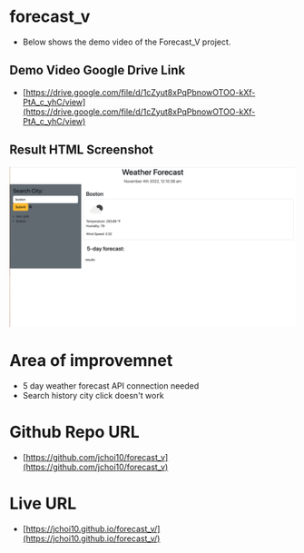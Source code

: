# forecast_v

- Below shows the demo video of the Forecast_V project.


## Demo Video Google Drive Link

- [https://drive.google.com/file/d/1cZyut8xPqPbnowOTOO-kXf-PtA_c_yhC/view](https://drive.google.com/file/d/1cZyut8xPqPbnowOTOO-kXf-PtA_c_yhC/view)

## Result HTML Screenshot

![screenshot](./assets/img/Screenshot%202022-11-04%20at%2012.15.05%20AM.png)


# Area of improvemnet

- 5 day weather forecast API connection needed
- Search history city click doesn't work

# Github Repo URL

- [https://github.com/jchoi10/forecast_v](https://github.com/jchoi10/forecast_v)

# Live URL

- [https://jchoi10.github.io/forecast_v/](https://jchoi10.github.io/forecast_v/)